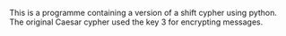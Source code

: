 This is a programme containing a version of a shift cypher using python. The original Caesar cypher used the key 3 for encrypting messages.
